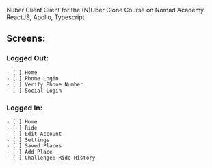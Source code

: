 Nuber Client
Client for the (N)Uber Clone Course on Nomad Academy. ReactJS, Apollo, Typescript

## Screens:

### Logged Out:

    - [ ] Home
    - [ ] Phone Login
    - [ ] Verify Phone Number
    - [ ] Social Login

### Logged In:

    - [ ] Home
    - [ ] Ride
    - [ ] Edit Account
    - [ ] Settings
    - [ ] Saved Places
    - [ ] Add Place
    - [ ] Challenge: Ride History
